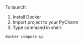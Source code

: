 To launch:
  1. Install Docker
  2. Import project to your PyCharm
  3. Type command in shell:
  
    docker compose up
